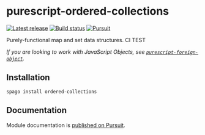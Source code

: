 # purescript-ordered-collections

[![Latest release](http://img.shields.io/github/release/purescript/purescript-ordered-collections.svg)](https://github.com/purescript/purescript-ordered-collections/releases)
[![Build status](https://github.com/purescript/purescript-ordered-collections/workflows/CI/badge.svg?branch=master)](https://github.com/purescript/purescript-ordered-collections/actions?query=workflow%3ACI+branch%3Amaster)
[![Pursuit](https://pursuit.purescript.org/packages/purescript-ordered-collections/badge)](https://pursuit.purescript.org/packages/purescript-ordered-collections)

Purely-functional map and set data structures.
CI TEST

_If you are looking to work with JavaScript Objects, see [`purescript-foreign-object`](https://github.com/purescript/purescript-foreign-object)._

## Installation

```
spago install ordered-collections
```

## Documentation

Module documentation is [published on Pursuit](http://pursuit.purescript.org/packages/purescript-ordered-collections).
